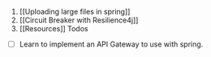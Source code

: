 1) [[Uploading large files in spring]]
2) [[Circuit Breaker with Resilience4j]]
3) [[Resources]]
Todos
- [ ] Learn to implement an API Gateway to use with spring. 